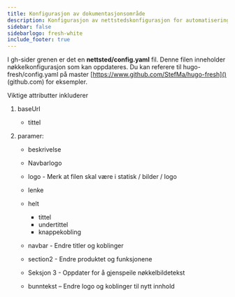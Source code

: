 ```yaml
---
title: Konfigurasjon av dokumentasjonsområde
description: Konfigurasjon av nettstedskonfigurasjon for automatiseringssett
sidebar: false
sidebarlogo: fresh-white
include_footer: true
---
```


I gh-sider grenen er det en **nettsted/config.yaml** fil. Denne filen inneholder nøkkelkonfigurasjon som kan oppdateres. Du kan referere til hugo-fresh/config.yaml på master [https://www.github.com/StefMa/hugo-fresh]() (github.com) for eksempler.

Viktige attributter inkluderer

1. baseUrl

    - tittel

1. paramer:

    - beskrivelse
    
    - Navbarlogo
    
    - logo - Merk at filen skal være i statisk / bilder / logo
    
    - lenke
    
    - helt
        - tittel
        - undertittel
        - knappekobling
    
    - navbar - Endre titler og koblinger
    
    - section2 - Endre produktet og funksjonene
    
    - Seksjon 3 - Oppdater for å gjenspeile nøkkelbildetekst
    
    - bunntekst – Endre logo og koblinger til nytt innhold
